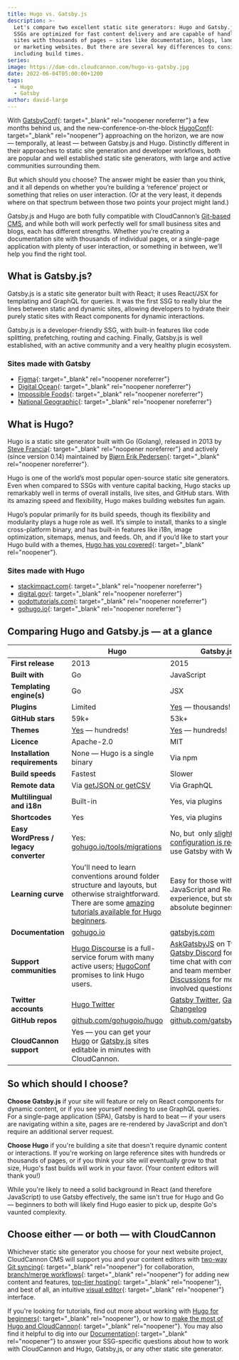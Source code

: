 ```yaml
---
title: Hugo vs. Gatsby.js
description: >-
  Let's compare two excellent static site generators: Hugo and Gatsby.js. Both
  SSGs are optimized for fast content delivery and are capable of handling large
  sites with thousands of pages — sites like documentation, blogs, landing pages
  or marketing websites. But there are several key differences to consider,
  including build times.
series:
image: https://dam-cdn.cloudcannon.com/hugo-vs-gatsby.jpg
date: 2022-06-04T05:00:00+1200
tags:
  - Hugo
  - Gatsby
author: david-large
---
```

With [GatsbyConf](https://gatsbyconf.com/){: target="_blank" rel="noopener noreferrer"} a few months behind us, and the new-conference-on-the-block&nbsp;[HugoConf](https://hugoconf.io/){: target="_blank" rel="noopener"} approaching on the horizon, we are now — temporally, at least — between Gatsby.js and Hugo. Distinctly different in their approaches to static site generation and developer workflows, both are popular and well established static site generators, with large and active communities surrounding them.

But which should you choose? The answer might be easier than you think, and it all depends on whether you’re building a ‘reference’ project or something that relies on user interaction. (Or at the very least, it depends where on that spectrum between those two points your project might land.)

Gatsby.js and Hugo are both fully compatible with CloudCannon’s&nbsp;[Git-based CMS](https://cloudcannon.com/git-cms/), and while both will work perfectly well for small business sites and blogs, each has different strengths. Whether you’re creating a documentation site with thousands of individual pages, or a single-page application with plenty of user interaction, or something in between, we’ll help you find the right tool.

## What is Gatsby.js?

Gatsby.js is a static site generator built with React; it uses React/JSX for templating and GraphQL for queries. It was the first SSG to really blur the lines between static and dynamic sites, allowing developers to hydrate their purely static sites with React components for dynamic interactions.

Gatsby.js is a developer-friendly SSG, with built-in features like code splitting, prefetching, routing and caching. Finally, Gatsby.js is well established, with an active community and a very healthy plugin ecosystem.

### **Sites made with Gatsby**

* [Figma](https://www.figma.com/){: target="_blank" rel="noopener noreferrer"}
* [Digital Ocean](https://www.digitalocean.com/){: target="_blank" rel="noopener noreferrer"}
* [Impossible Foods](https://impossiblefoods.com/){: target="_blank" rel="noopener noreferrer"}
* [National Geographic](https://www.nationalgeographic.co.uk/){: target="_blank" rel="noopener noreferrer"}

## **What is Hugo?**

Hugo is a static site generator built with Go (Golang), released in 2013 by [Steve Francia](https://github.com/spf13){: target="_blank" rel="noopener noreferrer"} and actively (since version 0.14) maintained by [Bj&oslash;rn Erik Pedersen](https://github.com/bep){: target="_blank" rel="noopener noreferrer"}.

Hugo is one of the world’s most popular open-source static site generators. Even when compared to SSGs with venture capital backing, Hugo stacks up remarkably well in terms of overall installs, live sites, and GitHub stars. With its amazing speed and flexibility, Hugo makes building websites fun again.

Hugo’s popular primarily for its build speeds, though its flexibility and modularity plays a huge role as well. It’s simple to install, thanks to a single cross-platform binary, and has built-in features like i18n, image optimization, sitemaps, menus, and feeds. Oh, and if you’d like to start your Hugo build with a themes, [Hugo has you covered](https://cloudcannon.com/blog/fifty-of-the-most-popular-hugo-themes/){: target="_blank" rel="noopener"}.

### Sites made with Hugo

* [stackimpact.com](http://stackimpact.com/){: target="_blank" rel="noopener noreferrer"}
* [digital.gov](http://digital.gov/){: target="_blank" rel="noopener noreferrer"}
* [godottutorials.com](http://godottutorials.com/){: target="_blank" rel="noopener noreferrer"}
* [gohugo.io](http://gohugo.io){: target="_blank" rel="noopener noreferrer"}

## Comparing Hugo and Gatsby.js — at a glance

| &nbsp; | Hugo | Gatsby.js |
| --- | --- | --- |
| **First release** | 2013 | 2015 |
| **Built with** | Go | JavaScript |
| **Templating engine(s)** | Go | JSX |
| **Plugins** | Limited | [Yes](https://www.gatsbyjs.com/plugins) — thousands\! |
| **GitHub stars** | 59k+ | 53k+ |
| **Themes** | [Yes](https://themes.gohugo.io/themes/) — hundreds\! | [Yes](https://www.gatsbyjs.com/plugins/?=gatsby-theme) — hundreds\! |
| **Licence** | Apache-2.0 | MIT |
| **Installation requirements** | None — Hugo is a single binary | Via npm |
| **Build speeds** | Fastest | Slower |
| **Remote data** | Via [getJSON or getCSV](https://gohugo.io/templates/data-templates/#get-remote-data) | Via GraphQL |
| **Multilingual and i18n** | Built-in | Yes, via plugins |
| **Shortcodes** | Yes | Yes, via plugins |
| **Easy WordPress / legacy converter** | Yes: [gohugo.io/tools/migrations](http://gohugo.io/tools/migrations) | No, but&nbsp; only [slight configuration is required](https://www.gatsbyjs.com/docs/how-to/sourcing-data/sourcing-from-wordpress/)&nbsp;to use Gatsby with WordPress |
| **Learning curve** | You'll need to learn conventions around folder structure and layouts, but otherwise straightforward. There are some [amazing tutorials available for Hugo beginners](https://cloudcannon.com/community/learn/hugo-beginner-tutorial/). | Easy for those with JavaScript and React experience, but steep for absolute beginners. |
| **Documentation** | [gohugo.io](http://gohugo.io/) | [gatsbyjs.com](https://www.gatsbyjs.com/) |
| **Support communities** | [Hugo Discourse](https://discourse.gohugo.io/) is a full-service forum with many active users; [HugoConf](https://hugoconf.io) promises to link Hugo users. | [AskGatsbyJS](https://twitter.com/AskGatsbyJS) on Twitter; [Gatsby Discord](https://gatsby.dev/discord) for real-time chat with community and team members; [GitHub Discussions](https://github.com/gatsbyjs/gatsby/discussions/categories/help) for more involved questions. |
| **Twitter accounts** | [Hugo Twitter](https://twitter.com/GoHugoIO) | [Gatsby Twitter](https://twitter.com/GatsbyJS), [Gatsby Changelog](https://twitter.com/GatsbyChangelog) |
| **GitHub repos** | [github.com/gohugoio/hugo](https://github.com/gohugoio/hugo) | [github.com/gatsbyjs/gatsby](https://github.com/gatsbyjs/gatsby) |
| **CloudCannon support** | Yes — you can get your [Hugo](https://cloudcannon.com/hugo-cms/) or [Gatsby.js](https://cloudcannon.com/gatsby-cms/) sites editable in minutes with CloudCannon. |

## So which should I choose?

**Choose Gatsby.js** if your site will feature or rely on React components for dynamic content, or if you see yourself needing to use GraphQL queries. For a single-page application (SPA), Gatsby is hard to beat — if your users are navigating within a site, pages are re-rendered by JavaScript and don't require an additional server request.

**Choose Hugo** if you're building a site that doesn't require dynamic content or interactions. If you're working on large reference sites with hundreds or thousands of pages, or if you think your site will eventually grow to that size, Hugo's fast builds will work in your favor. (Your content editors will thank you\!)

While you're likely to need a solid background in React (and therefore JavaScript) to use Gatsby effectively, the same isn't true for Hugo and Go — beginners to both will likely find Hugo easier to pick up, despite Go's vaunted complexity.

## Choose either — or both — with CloudCannon

Whichever static site generator you choose for your next website project, CloudCannon CMS will support you and your content editors with [two-way Git syncing](https://cloudcannon.com/features/developer-workflows/){: target="_blank" rel="noopener"}&nbsp;for collaboration, [branch/merge workflows](https://cloudcannon.com/features/collaborative-publishing/){: target="_blank" rel="noopener"} for adding new content and features, [top-tier hosting](https://cloudcannon.com/features/edge-hosting/){: target="_blank" rel="noopener"}, and best of all, an intuitive [visual editor](https://cloudcannon.com/features/visual-editing/){: target="_blank" rel="noopener"} interface.

If you're looking for tutorials, find out more about working with [Hugo for beginners](https://cloudcannon.com/community/learn/hugo-beginner-tutorial/){: target="_blank" rel="noopener"}, or how to [make the most of Hugo and CloudCannon](https://cloudcannon.com/community/learn/hugo-cms---get-started-with-cloudcannon/){: target="_blank" rel="noopener"}. You may also find it helpful to dig into our [Documentation](https://cloudcannon.com/documentation/){: target="_blank" rel="noopener"} to answer your SSG-specific questions about how to work with CloudCannon and Hugo, Gatsby,js, or any other static site generator.&nbsp;

&nbsp;
